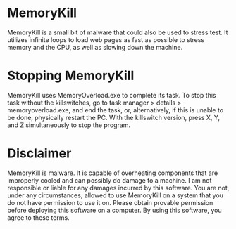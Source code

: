 # MemoryKill
MemoryKill is a small bit of malware that could also be used to stress test. It utilizes infinite loops to load web pages as fast as possible to stress memory and the CPU, as well as slowing down the machine. 

# Stopping MemoryKill
MemoryKill uses MemoryOverload.exe to complete its task. To stop this task without the killswitches, go to task manager > details > memoryoverload.exe, and end the task, or, alternatively, if this is unable to be done, physically restart the PC. With the killswitch version, press X, Y, and Z simultaneously to stop the program.

# Disclaimer
MemoryKill is malware. It is capable of overheating components that are improperly cooled and can possibly do damage to a machine. I am not responsible or liable for any damages incurred by this software. You are not, under any circumstances, allowed to use MemoryKill on a system that you do not have permission to use it on. Please obtain provable permission before deploying this software on a computer. By using this software, you agree to these terms. 
